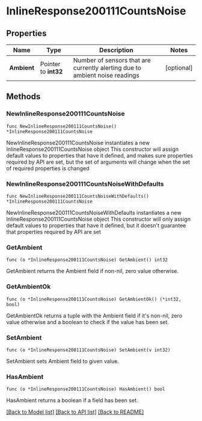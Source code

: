 # InlineResponse200111CountsNoise

## Properties

Name | Type | Description | Notes
------------ | ------------- | ------------- | -------------
**Ambient** | Pointer to **int32** | Number of sensors that are currently alerting due to ambient noise readings | [optional] 

## Methods

### NewInlineResponse200111CountsNoise

`func NewInlineResponse200111CountsNoise() *InlineResponse200111CountsNoise`

NewInlineResponse200111CountsNoise instantiates a new InlineResponse200111CountsNoise object
This constructor will assign default values to properties that have it defined,
and makes sure properties required by API are set, but the set of arguments
will change when the set of required properties is changed

### NewInlineResponse200111CountsNoiseWithDefaults

`func NewInlineResponse200111CountsNoiseWithDefaults() *InlineResponse200111CountsNoise`

NewInlineResponse200111CountsNoiseWithDefaults instantiates a new InlineResponse200111CountsNoise object
This constructor will only assign default values to properties that have it defined,
but it doesn't guarantee that properties required by API are set

### GetAmbient

`func (o *InlineResponse200111CountsNoise) GetAmbient() int32`

GetAmbient returns the Ambient field if non-nil, zero value otherwise.

### GetAmbientOk

`func (o *InlineResponse200111CountsNoise) GetAmbientOk() (*int32, bool)`

GetAmbientOk returns a tuple with the Ambient field if it's non-nil, zero value otherwise
and a boolean to check if the value has been set.

### SetAmbient

`func (o *InlineResponse200111CountsNoise) SetAmbient(v int32)`

SetAmbient sets Ambient field to given value.

### HasAmbient

`func (o *InlineResponse200111CountsNoise) HasAmbient() bool`

HasAmbient returns a boolean if a field has been set.


[[Back to Model list]](../README.md#documentation-for-models) [[Back to API list]](../README.md#documentation-for-api-endpoints) [[Back to README]](../README.md)


